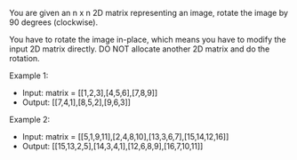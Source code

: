 You are given an n x n 2D matrix representing an image, rotate the image by 90 degrees (clockwise).

You have to rotate the image in-place, which means you have to modify the input 2D matrix directly. DO NOT allocate another 2D matrix and do the rotation.

Example 1:



- Input: matrix = [[1,2,3],[4,5,6],[7,8,9]]
- Output: [[7,4,1],[8,5,2],[9,6,3]]

Example 2:



- Input: matrix = [[5,1,9,11],[2,4,8,10],[13,3,6,7],[15,14,12,16]]
- Output: [[15,13,2,5],[14,3,4,1],[12,6,8,9],[16,7,10,11]]